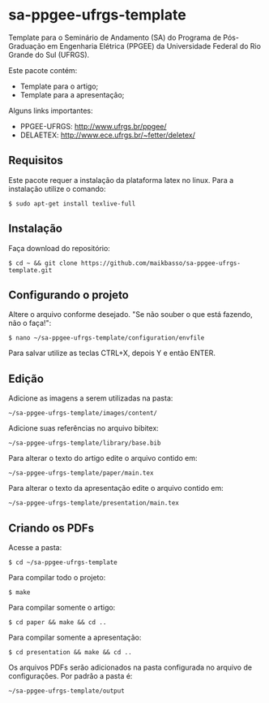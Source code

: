 # sa-ppgee-ufrgs-template
Template para o Seminário de Andamento (SA) do Programa de Pós-Graduação em Engenharia Elétrica (PPGEE) da Universidade Federal do Rio Grande do Sul (UFRGS).

Este pacote contém:
- Template para o artigo;
- Template para a apresentação;

Alguns links importantes:
- PPGEE-UFRGS: http://www.ufrgs.br/ppgee/
- DELAETEX: http://www.ece.ufrgs.br/~fetter/deletex/

## Requisitos
Este pacote requer a instalação da plataforma latex no linux. Para a instalação utilize o comando:
```
$ sudo apt-get install texlive-full 
```

## Instalação
Faça download do repositório:
```
$ cd ~ && git clone https://github.com/maikbasso/sa-ppgee-ufrgs-template.git
```

## Configurando o projeto
Altere o arquivo conforme desejado. "Se não souber o que está fazendo, não o faça!":
```
$ nano ~/sa-ppgee-ufrgs-template/configuration/envfile
```
Para salvar utilize as teclas CTRL+X, depois Y e então ENTER.

## Edição
Adicione as imagens a serem utilizadas na pasta:
```
~/sa-ppgee-ufrgs-template/images/content/
```
Adicione suas referências no arquivo bibitex:
```
~/sa-ppgee-ufrgs-template/library/base.bib
```
Para alterar o texto do artigo edite o arquivo contido em:
```
~/sa-ppgee-ufrgs-template/paper/main.tex
```
Para alterar o texto da apresentação edite o arquivo contido em:
```
~/sa-ppgee-ufrgs-template/presentation/main.tex
```

## Criando os PDFs
Acesse a pasta:
```
$ cd ~/sa-ppgee-ufrgs-template
```
Para compilar todo o projeto:
```
$ make
```
Para compilar somente o artigo:
```
$ cd paper && make && cd ..
```
Para compilar somente a apresentação:
```
$ cd presentation && make && cd ..
```
Os arquivos PDFs serão adicionados na pasta configurada no arquivo de configurações.
Por padrão a pasta é:
```
~/sa-ppgee-ufrgs-template/output
```
